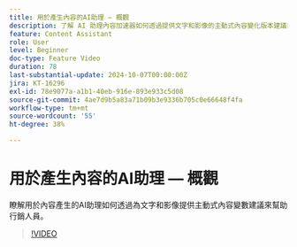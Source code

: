 ```yaml
---
title: 用於產生內容的AI助理 — 概觀
description: 了解 AI 助理內容加速器如何透過提供文字和影像的主動式內容變化版本建議來幫助行銷人員。
feature: Content Assistant
role: User
level: Beginner
doc-type: Feature Video
duration: 78
last-substantial-update: 2024-10-07T00:00:00Z
jira: KT-16296
exl-id: 78e9077a-a1b1-40eb-916e-893e933c5d08
source-git-commit: 4ae7d9b5a83a71b09b3e9336b705c0e66648f4fa
workflow-type: tm+mt
source-wordcount: '55'
ht-degree: 38%

---
```


# 用於產生內容的AI助理 — 概觀

瞭解用於內容產生的AI助理如何透過為文字和影像提供主動式內容變數建議來幫助行銷人員。

>[!VIDEO](https://video.tv.adobe.com/v/3432772/?learn=on)
